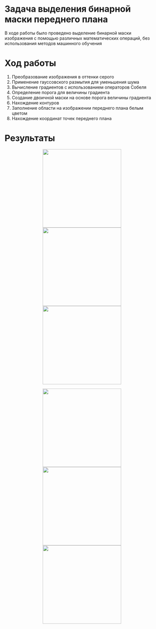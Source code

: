 # Задача выделения бинарной маски переднего плана
В ходе работы было проведено выделение бинарной маски изображения с помощью различных математических операций, без использования методов машинного обучения
# Ход работы
1. Преобразование изображения в оттенки серого
2. Применение гауссовского размытия для уменьшения шума
3. Вычисление градиентов с использованием операторов Собеля
4. Определение порога для величины градиента
5. Создание двоичной маски на основе порога величины градиента
6. Нахождение контуров
7. Заполнение области на изображении переднего плана белым цветом
8. Нахождение координат точек переднего плана
# Результаты
<p align="center">
  <img src="https://user-images.githubusercontent.com/55783463/270391264-fd6a47c1-45bf-4798-a237-cb5662e36658.png" width="256" height="256">
  <img src="https://user-images.githubusercontent.com/55783463/270390783-816a292c-4b1b-48cf-89e3-8c291cd753a2.png" width="256" height="256">
  <img src="https://user-images.githubusercontent.com/55783463/270390880-1fc62142-467c-479b-9db8-4ea4dd19bca9.png" width="256" height="256">
</p>  
<p align="center">
  <img src="https://user-images.githubusercontent.com/55783463/270392304-28ee8b5c-33de-4a10-9ae1-3b3993458392.png" width="256" height="256">
  <img src="https://user-images.githubusercontent.com/55783463/270392011-0a2504b1-d5bb-4237-a18d-63d8ebdf2ec1.png" width="256" height="256">
  <img src="https://user-images.githubusercontent.com/55783463/270391963-55742d03-f07a-44e7-b2be-0bbf34782f1d.png" width="256" height="256">
</p>


